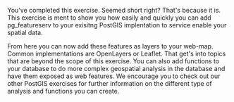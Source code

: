 You've completed this exercise. Seemed short right? That's because it is. This exercise is ment to show you how easily and quickly you can add pg_featureserv to your exisitng PostGIS implentation to service enable your spatial data. 

From here you can now add these features as layers to your web-map. Common implementations are OpenLayers or Leaflet. That get's into topics that are beyond the scope of this exercise. You can also add functions to your database to do more complex geospatial analysis in the database and have them exposed as web features. We encourage you to check out our other PostGIS exercises for further information on the different type of analysis and functions you can create.